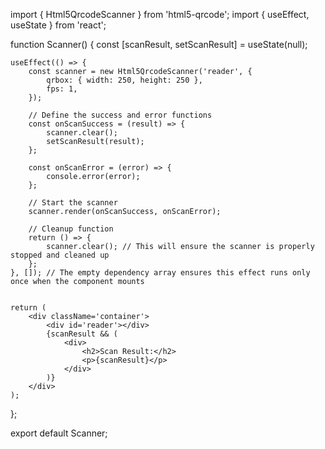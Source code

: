 import { Html5QrcodeScanner } from 'html5-qrcode';
import { useEffect, useState } from 'react';

function Scanner() {
    const [scanResult, setScanResult] = useState(null);

    useEffect(() => {
        const scanner = new Html5QrcodeScanner('reader', {
            qrbox: { width: 250, height: 250 },
            fps: 1,
        });

        // Define the success and error functions
        const onScanSuccess = (result) => {
            scanner.clear();
            setScanResult(result);
        };

        const onScanError = (error) => {
            console.error(error);
        };

        // Start the scanner
        scanner.render(onScanSuccess, onScanError);

        // Cleanup function
        return () => {
            scanner.clear(); // This will ensure the scanner is properly stopped and cleaned up
        };
    }, []); // The empty dependency array ensures this effect runs only once when the component mounts


    return (
        <div className='container'>
            <div id='reader'></div>
            {scanResult && (
                <div>
                    <h2>Scan Result:</h2>
                    <p>{scanResult}</p>
                </div>
            )}
        </div>
    );
};

export default Scanner;